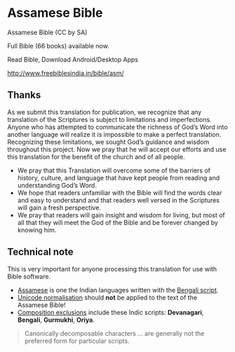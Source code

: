 # Assamese Bible
Assamese Bible (CC by SA)

Full Bible (66 books) available now.

Read Bible, Download Android/Desktop Apps

http://www.freebiblesindia.in/bible/asm/

## Thanks
As we submit this translation for publication, we recognize that any translation of the Scriptures is subject to limitations and imperfections. 
Anyone who has attempted to communicate the richness of God’s Word into another language will realize it is impossible to make a perfect translation. 
Recognizing these limitations, we sought God’s guidance and wisdom throughout this project. 
Now we pray that he will accept our efforts and use this translation for the benefit of the church and of all people.

- We pray that this Translation will overcome some of the barriers of history, culture, and language that have kept people from reading and understanding God’s Word. 
- We hope that readers unfamiliar with the Bible will find the words clear and easy to understand and that readers well versed in the Scriptures will gain a fresh perspective.
- We pray that readers will gain insight and wisdom for living, but most of all that they will meet the God of the Bible and be forever changed by knowing him.

## Technical note
This is very important for anyone processing this translation for use with Bible software.

- [Assamese](https://en.wikipedia.org/wiki/Assamese_language) is one the Indian languages written with the [Bengali script](https://en.wikipedia.org/wiki/Bengali_script).
- [Unicode normalisation](https://en.wikipedia.org/wiki/Unicode_equivalence) should **not** be applied to the text of the Assamese Bible!
- [Composition exclusions](http://www.unicode.org/reports/tr15/#Primary_Exclusion_List_Table) include these Indic scripts: **Devanagari**, **Bengali**, **Gurmukhi**, **Oriya**.
> Canonically decomposable characters ... are generally not the preferred form for particular scripts.
